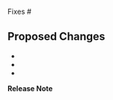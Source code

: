 Fixes #

## Proposed Changes

-
-
-

**Release Note**

<!--
In the following cases, write a brief release note describing the
user-visible impact of this change in the release-note block:

- 🎁 Add new feature
- 🐛 Fix bug
- 🧽 Update or clean up current behavior
- 🗑️ Remove feature or internal logic

Include the string "action required" if additional action is required of
users switching to the new release, for example in case of a breaking change.

Write as if you are speaking to users, not other Knative contributors. If this
change has no user-visible impact, no release-note is needed.

--> 

```release-note

```
